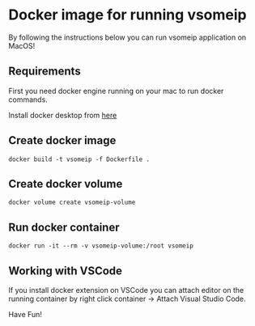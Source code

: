 # Docker image for running vsomeip
By following the instructions below you can run vsomeip application on MacOS!

## Requirements
First you need docker engine running on your mac to run docker commands.

Install docker desktop from [here](https://www.docker.com/products/docker-desktop/)

## Create docker image
```
docker build -t vsomeip -f Dockerfile . 
```

## Create docker volume
```
docker volume create vsomeip-volume
```

## Run docker container
```
docker run -it --rm -v vsomeip-volume:/root vsomeip
```

## Working with VSCode
If you install docker extension on VSCode you can attach editor on the running container by right click container -> Attach Visual Studio Code.

Have Fun!